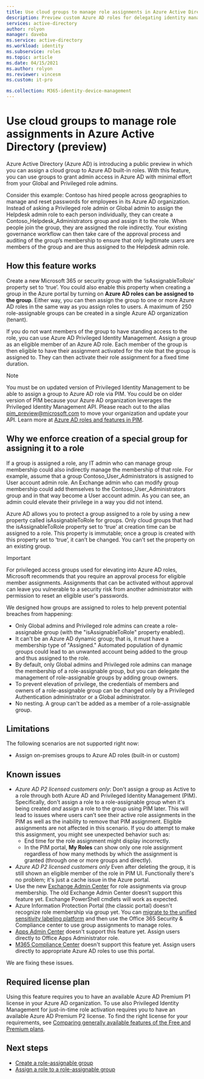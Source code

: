 ```yaml
---
title: Use cloud groups to manage role assignments in Azure Active Directory | Microsoft Docs
description: Preview custom Azure AD roles for delegating identity management. Manage Azure role assignments in the Azure portal, PowerShell, or Graph API.
services: active-directory
author: rolyon
manager: daveba
ms.service: active-directory
ms.workload: identity
ms.subservice: roles
ms.topic: article
ms.date: 04/15/2021
ms.author: rolyon
ms.reviewer: vincesm
ms.custom: it-pro

ms.collection: M365-identity-device-management
---
```


# Use cloud groups to manage role assignments in Azure Active Directory (preview)

Azure Active Directory (Azure AD) is introducing a public preview in which you can assign a cloud group to Azure AD built-in roles. With this feature, you can use groups to grant admin access in Azure AD with minimal effort from your Global and Privileged role admins.

Consider this example: Contoso has hired people across geographies to manage and reset passwords for employees in its Azure AD organization. Instead of asking a Privileged role admin or Global admin to assign the Helpdesk admin role to each person individually, they can create a Contoso_Helpdesk_Administrators group and assign it to the role. When people join the group, they are assigned the role indirectly. Your existing governance workflow can then take care of the approval process and auditing of the group’s membership to ensure that only legitimate users are members of the group and are thus assigned to the Helpdesk admin role.

## How this feature works

Create a new Microsoft 365 or security group with the ‘isAssignableToRole’ property set to ‘true’. You could also enable this property when creating a group in the Azure portal by turning on **Azure AD roles can be assigned to the group**. Either way, you can then assign the group to one or more Azure AD roles in the same way as you assign roles to users. A maximum of 250 role-assignable groups can be created in a single Azure AD organization (tenant).

If you do not want members of the group to have standing access to the role, you can use Azure AD Privileged Identity Management. Assign a group as an eligible member of an Azure AD role. Each member of the group is then eligible to have their assignment activated for the role that the group is assigned to. They can then activate their role assignment for a fixed time duration.

> [!Note]
> You must be on updated version of Privileged Identity Management to be able to assign a group to Azure AD role via PIM. You could be on older version of PIM because your Azure AD organization leverages the Privileged Identity Management API. Please reach out to the alias pim_preview@microsoft.com to move your organization and update your API. Learn more at [Azure AD roles and features in PIM](../privileged-identity-management/azure-ad-roles-features.md).

## Why we enforce creation of a special group for assigning it to a role

If a group is assigned a role, any IT admin who can manage group membership could also indirectly manage the membership of that role. For example, assume that a group Contoso_User_Administrators is assigned to User account admin role. An Exchange admin who can modify group membership could add themselves to the Contoso_User_Administrators group and in that way become a User account admin. As you can see, an admin could elevate their privilege in a way you did not intend.

Azure AD allows you to protect a group assigned to a role by using a new property called isAssignableToRole for groups. Only cloud groups that had the isAssignableToRole property set to ‘true’ at creation time can be assigned to a role. This property is immutable; once a group is created with this property set to ‘true’, it can’t be changed. You can't set the property on an existing group.

>[!Important]
>For privileged access groups used for elevating into Azure AD roles, Microsoft recommends that you require an approval process for eligible member assignments. Assignments that can be activated without approval can leave you vulnerable to a security risk from another administrator with permission to reset an eligible user's passwords.

We designed how groups are assigned to roles to help prevent potential breaches from happening:

- Only Global admins and Privileged role admins can create a role-assignable group (with the "isAssignableToRole" property enabled).
- It can't be an Azure AD dynamic group; that is, it must have a membership type of "Assigned." Automated population of dynamic groups could lead to an unwanted account being added to the group and thus assigned to the role.
- By default, only Global admins and Privileged role admins can manage the membership of a role-assignable group, but you can delegate the management of role-assignable groups by adding group owners.
- To prevent elevation of privilege, the credentials of members and owners of a role-assignable group can be changed only by a Privileged Authentication administrator or a Global administrator.
- No nesting. A group can't be added as a member of a role-assignable group.

## Limitations

The following scenarios are not supported right now:  

- Assign on-premises groups to Azure AD roles (built-in or custom)

## Known issues

- *Azure AD P2 licensed customers only*: Don't assign a group as Active to a role through both Azure AD and Privileged Identity Management (PIM). Specifically, don't assign a role to a role-assignable group when it's being created *and* assign a role to the group using PIM later. This will lead to issues where users can’t see their active role assignments in the PIM as well as the inability to remove that PIM assignment. Eligible assignments are not affected in this scenario. If you do attempt to make this assignment, you might see unexpected behavior such as:
  - End time for the role assignment might display incorrectly.
  - In the PIM portal, **My Roles** can show only one role assignment regardless of how many methods by which the assignment is granted (through one or more groups and directly).
- *Azure AD P2 licensed customers only* Even after deleting the group, it is still shown an eligible member of the role in PIM UI. Functionally there's no problem; it's just a cache issue in the Azure portal.  
- Use the new [Exchange Admin Center](https://admin.exchange.microsoft.com/) for role assignments via group membership. The old Exchange Admin Center doesn’t support this feature yet. Exchange PowerShell cmdlets will work as expected.
- Azure Information Protection Portal (the classic portal) doesn't recognize role membership via group yet. You can [migrate to the unified sensitivity labeling platform](/azure/information-protection/configure-policy-migrate-labels) and then use the Office 365 Security & Compliance center to use group assignments to manage roles.
- [Apps Admin Center](https://config.office.com/) doesn't support this feature yet. Assign users directly to Office Apps Administrator role.
- [M365 Compliance Center](https://compliance.microsoft.com/) doesn't support this feature yet. Assign users directly to appropriate Azure AD roles to use this portal.

We are fixing these issues.

## Required license plan

Using this feature requires you to have an available Azure AD Premium P1 license in your Azure AD organization. To use also Privileged Identity Management for just-in-time role activation requires you to have an available Azure AD Premium P2 license. To find the right license for your requirements, see [Comparing generally available features of the Free and Premium plans](../fundamentals/active-directory-whatis.md#what-are-the-azure-ad-licenses).

## Next steps

- [Create a role-assignable group](groups-create-eligible.md)
- [Assign a role to a role-assignable group](groups-assign-role.md)
